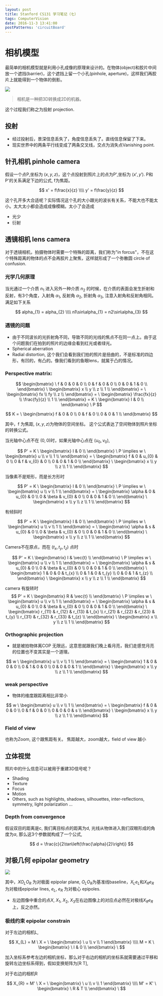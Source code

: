 ```yaml
---
layout: post
title: Stanford CS131 学习笔记（七）
tags: ComputerVision
date: 2016-11-3 13:41:00
postPatterns: 'circuitBoard'
---
```


# 相机模型

最简单的相机模型就是利用小孔成像的原理来设计的。在物体\(object\)和胶片中间放一个遮挡\(barrier\)，这个遮挡上留一个小孔\(pinhole, aperture\)，这样我们再胶片上就能得到一个物体的倒影。

![](https://upload.wikimedia.org/wikipedia/commons/thumb/3/3b/Pinhole-camera.svg/1280px-Pinhole-camera.svg.png)

> 相机是一种把3D转换成2D的机器。

这个过程我们称之为投射 projection.

## 投射

* 经过投射后，景深信息丢失了，角度信息丢失了。直线信息保留了下来。
* 现实世界中的两条平行线变成了两条交叉线，交点为消失点Vanishing point. 


## 针孔相机 pinhole camera

假设一个点P,坐标为 $(x, y, z)$，这个点投射到照片上的点为P',坐标为 $(x', y')$. P和P'的关系满足下边的公式, f为焦距。

$$
x' = f\frac{x}{z} \\\\
y' = f\frac{y}{z}
$$

这个孔开多大合适呢？实际情况这个孔的大小跟光的波长有关系，不能大也不能太小。太大太小都会造成成像模糊。太小了会造成

* 光少
* 衍射

## 透镜相机 lens camera

对于透镜相机，拍摄物体时需要一个特殊的距离，我们称为"in forcus"，不在这个特殊距离的物体的点不会再胶片上聚焦，这样就形成了一个弥散圆 circle of confusion. 

### 光学几何原理

当光通过一个介质 $n_{1}$ 进入另外一种介质 $n_{2}$ 的时候，在介质的表面会发生折射和反射，有3个角度，入射角 $\alpha_{1}$,
反射角 $\alpha_{2}$, 折射角 $\alpha_{3}$, 注意入射角和反射角相同。满足如下关系 

$$
alpha_{1} = alpha_{2} \\\\
n1\sin\alpha_{1} = n2\sin\alpha_{3}
$$

### 透镜的问题

* 由于不同波长的光折射角不同，导致不同的光线的焦点不在同一点上。由于这个问题我们在拍到的照片的边缘会看到红光或者绿光。
* Spherical aberration
* Radial distortion, 这个我们会看到我们拍的照片是扭曲的，不是标准的四边形，有凹的，有凸的。像我们看到的鱼眼lens，就属于凸的情况。


### Perspective matrix: 

$$
\begin{bmatrix} \
f & 0 & 0 & 0 \\
0 & f & 0 & 0 \\
0 & 0 & 1 & 0 \\
\end{bmatrix} \
\begin{bmatrix}
x \\
y \\
z \\
1 \\ 
\end{bmatrix} = \
\begin{bmatrix}
fx \\ 
fy \\
z \\
\end{bmatrix} = \
\begin{bmatrix}
\frac{fx}{z} \\ 
\frac{fy}{z} \\
1 \\
\end{bmatrix} = K \
\begin{bmatrix}
I & 0 \\
\end{bmatrix} \
P
$$

$$
K = \
\begin{bmatrix}
f & 0 & 0 \\
0 & f & 0 \\
0 & 0 & 1 \\
\end{bmatrix}
$$


其中，f 为焦距, $(x, y, z)$为物体的空间坐标。 这个公式表达了空间物体到照片坐标的转换公式。 


当光轴中心点不在 $(0, 0)$时，如果光轴中心点在 $(u_{0}, v_{0})$, 

$$
P' = K \
\begin{bmatrix}
I & 0 \\
\end{bmatrix} \
P \implies w \
\begin{bmatrix}
u \\
v \\ 
1 \\
\end{bmatrix} = \
\begin{bmatrix}
f & 0 & u_{0} & 0 \\
0 & f & v_{0} & 0 \\
0 & 0 & 1 & 0 \\
\end{bmatrix} \
\begin{bmatrix}
x \\
y \\
z \\
1 \\
\end{bmatrix}
$$

当像素不是矩形，而是长方形时

$$
P' = K \
\begin{bmatrix}
I & 0 \\
\end{bmatrix} \
P \implies w \
\begin{bmatrix}
u \\
v \\ 
1 \\
\end{bmatrix} = \
\begin{bmatrix}
\alpha & 0 & u_{0} & 0 \\
0 & \beta & v_{0} & 0 \\
0 & 0 & 1 & 0 \\
\end{bmatrix} \
\begin{bmatrix}
x \\
y \\
z \\
1 \\
\end{bmatrix}
$$

有倾斜时

$$
P' = K \
\begin{bmatrix}
I & 0 \\
\end{bmatrix} \
P \implies w \
\begin{bmatrix}
u \\
v \\ 
1 \\
\end{bmatrix} = \
\begin{bmatrix}
\alpha & s & u_{0} & 0 \\
0 & \beta & v_{0} & 0 \\
0 & 0 & 1 & 0 \\
\end{bmatrix} \
\begin{bmatrix}
x \\
y \\
z \\
1 \\
\end{bmatrix}
$$

Camera不在原点，而在 $(t_{x}, t_{y}, t_{z})$ 点时

$$
P' = K \
\begin{bmatrix}
I & \vec{t} \\
\end{bmatrix} \
P \implies w \
\begin{bmatrix}
u \\
v \\ 
1 \\
\end{bmatrix} = \
\begin{bmatrix}
\alpha & s & u_{0} & 0 \\
0 & \beta & v_{0} & 0 \\
0 & 0 & 1 & 0 \\
\end{bmatrix} \
\begin{bmatrix}
1 & 0 & 0 & t_{x} \\
0 & 1 & 0 & t_{y} \\
0 & 0 & 1 & t_{z} \\
\end{bmatrix} \
\begin{bmatrix}
x \\
y \\
z \\
1 \\
\end{bmatrix}
$$

camera 有旋转时
$$
P' = K \
\begin{bmatrix}
R & \vec{t} \\
\end{bmatrix} \
P \implies w \
\begin{bmatrix}
u \\
v \\ 
1 \\
\end{bmatrix} = \
\begin{bmatrix}
\alpha & s & u_{0} & 0 \\
0 & \beta & v_{0} & 0 \\
0 & 0 & 1 & 0 \\
\end{bmatrix} \
\begin{bmatrix}
r_{11} & r_{12} & r_{13} & t_{x} \\
r_{21} & r_{22} & r_{23} & t_{y} \\
r_{31} & r_{32} & r_{33} & t_{z} \\
\end{bmatrix} \
\begin{bmatrix}
x \\
y \\
z \\
1 \\
\end{bmatrix}
$$


### Orthographic projection

* 就是被拍物体离COP 无限远，这意思就跟我们晚上看月亮，我们走感觉月亮的位置也不变其实是一个道理。

$$
w \
\begin{bmatrix}
u \\
v \\
1 \\
\end{bmatrix} = \
\begin{bmatrix}
1 & 0 & 0 & 0 \\
0 & 1 & 0 & 0 \\
0 & 0 & 0 & 1 \\
\end{bmatrix} \
\begin{bmatrix}
x \\
y \\
z \\
1 \\
\end{bmatrix}
$$

### weak perspective

* 物体的维度跟距离相比非常小

$$
w \
\begin{bmatrix}
u \\
v \\
1 \\
\end{bmatrix} = \
\begin{bmatrix}
f & 0 & 0 & 0 \\
0 & f & 0 & 0 \\
0 & 0 & 0 & s \\
\end{bmatrix} \
\begin{bmatrix}
x \\
y \\
z \\
1 \\
\end{bmatrix}
$$

### Field of view 

也称为Zoom, 这个跟焦距有关。 焦距越大，zoom越大，field of view 越小

## 立体视觉

照片中的什么信息可以被用于重建3D信号呢？

* Shading
* Texture
* Focus
* Motion
* Others, such as highlights, shadows, silhouettes, inter-reflections, symmetry,
light polarization ...

### Depth from convergence

假设双目的距离是c, 我们离目标点的距离为d, 光线从物体进入我们双眼形成的角度为$\alpha$, 那么这3个参数就构成了一个公式,

$$
d = \frac{c}{2\tan\left(\frac{\alpha}{2}\right)}
$$

## 对极几何 epipolar geometry

![](http://upload.wikimedia.org/wikipedia/commons/thumb/1/14/Epipolar_geometry.svg/600px-Epipolar_geometry.svg.png)

其中，$XO_{L}O_{R}$ 为对极面 epipolar plane, $O_{L}O_{R}$为基准线baseline，$X_{L}e_{L}$和$X_{R}e_{R}$为对极线epipolar lines, $e_{L}$, $e_{R}$ 为对极心 epipoles. 

* 左边图像中重合的点$X$, $X_{1}$, $X_{2}$, $X_{3}$在右边图像上的对应点必然在对极线$X_{R}e_{R}$上，反之亦然。

### 极线约束 epipolar constrain

对于左边的相机L,

$$
X_{L} = M \ X = \
\begin{bmatrix} \
u \\
v \\
1
\end{bmatrix} \\\\
M = K \
\begin{bmatrix} \
I & 0 \\
\end{bmatrix} \
$$

加入坐标系参考左边的相机坐标，那么对于右边的相机的坐标系就需要通过平移和旋转左边坐标系得到，假如变换矩阵为[R T],

对于右边的相机R

$$
X_{R} = M' \ X = \
\begin{bmatrix} \
u \\
v \\
1
\end{bmatrix} \\\\
M' = K' \
\begin{bmatrix} \
R & T \\
\end{bmatrix} \
$$
